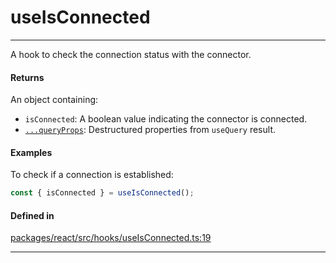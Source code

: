 # useIsConnected
---

A hook to check the connection status with the connector.

#### Returns

An object containing:
- `isConnected`: A boolean value indicating the connector is connected.
- [`...queryProps`](https://tanstack.com/query/latest/docs/framework/react/reference/useQuery): Destructured properties from `useQuery` result.

#### Examples

To check if a connection is established:
```ts
const { isConnected } = useIsConnected();
```

#### Defined in

[packages/react/src/hooks/useIsConnected.ts:19](https://github.com/LeoCourbassier/fuel-connectors/blob/f33236b78c83c4d8956637865372a08961d56b69/packages/react/src/hooks/useIsConnected.ts#L19)

___

